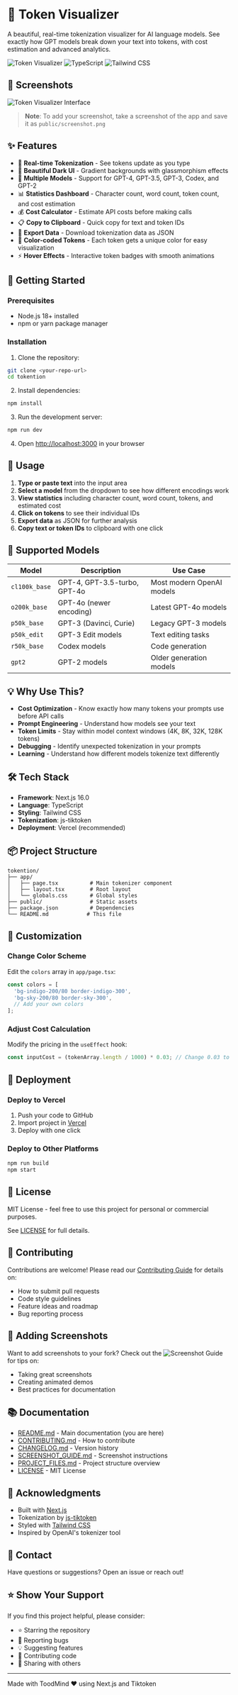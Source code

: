 # 🎨 Token Visualizer

A beautiful, real-time tokenization visualizer for AI language models. See exactly how GPT models break down your text into tokens, with cost estimation and advanced analytics.

![Token Visualizer](https://img.shields.io/badge/Next.js-16.0-black?style=for-the-badge&logo=next.js)
![TypeScript](https://img.shields.io/badge/TypeScript-5.0-blue?style=for-the-badge&logo=typescript)
![Tailwind CSS](https://img.shields.io/badge/Tailwind-3.0-38bdf8?style=for-the-badge&logo=tailwind-css)

## 📸 Screenshots

![Token Visualizer Interface](./public/screenshot.png)

> **Note**: To add your screenshot, take a screenshot of the app and save it as `public/screenshot.png`

## ✨ Features

- 🎯 **Real-time Tokenization** - See tokens update as you type
- 🎨 **Beautiful Dark UI** - Gradient backgrounds with glassmorphism effects
- 🤖 **Multiple Models** - Support for GPT-4, GPT-3.5, GPT-3, Codex, and GPT-2
- 📊 **Statistics Dashboard** - Character count, word count, token count, and cost estimation
- 💰 **Cost Calculator** - Estimate API costs before making calls
- 📋 **Copy to Clipboard** - Quick copy for text and token IDs
- 💾 **Export Data** - Download tokenization data as JSON
- 🎨 **Color-coded Tokens** - Each token gets a unique color for easy visualization
- ⚡ **Hover Effects** - Interactive token badges with smooth animations

## 🚀 Getting Started

### Prerequisites

- Node.js 18+ installed
- npm or yarn package manager

### Installation

1. Clone the repository:
```bash
git clone <your-repo-url>
cd tokention
```

2. Install dependencies:
```bash
npm install
```

3. Run the development server:
```bash
npm run dev
```

4. Open [http://localhost:3000](http://localhost:3000) in your browser

## 🎯 Usage

1. **Type or paste text** into the input area
2. **Select a model** from the dropdown to see how different encodings work
3. **View statistics** including character count, word count, tokens, and estimated cost
4. **Click on tokens** to see their individual IDs
5. **Export data** as JSON for further analysis
6. **Copy text or token IDs** to clipboard with one click

## 🧠 Supported Models

| Model | Description | Use Case |
|-------|-------------|----------|
| `cl100k_base` | GPT-4, GPT-3.5-turbo, GPT-4o | Most modern OpenAI models |
| `o200k_base` | GPT-4o (newer encoding) | Latest GPT-4o models |
| `p50k_base` | GPT-3 (Davinci, Curie) | Legacy GPT-3 models |
| `p50k_edit` | GPT-3 Edit models | Text editing tasks |
| `r50k_base` | Codex models | Code generation |
| `gpt2` | GPT-2 models | Older generation models |

## 💡 Why Use This?

- **Cost Optimization** - Know exactly how many tokens your prompts use before API calls
- **Prompt Engineering** - Understand how models see your text
- **Token Limits** - Stay within model context windows (4K, 8K, 32K, 128K tokens)
- **Debugging** - Identify unexpected tokenization in your prompts
- **Learning** - Understand how different models tokenize text differently

## 🛠️ Tech Stack

- **Framework**: Next.js 16.0
- **Language**: TypeScript
- **Styling**: Tailwind CSS
- **Tokenization**: js-tiktoken
- **Deployment**: Vercel (recommended)

## 📦 Project Structure

```
tokention/
├── app/
│   ├── page.tsx          # Main tokenizer component
│   ├── layout.tsx        # Root layout
│   └── globals.css       # Global styles
├── public/               # Static assets
├── package.json          # Dependencies
└── README.md            # This file
```

## 🎨 Customization

### Change Color Scheme

Edit the `colors` array in `app/page.tsx`:

```typescript
const colors = [
  'bg-indigo-200/80 border-indigo-300',
  'bg-sky-200/80 border-sky-300',
  // Add your own colors
];
```

### Adjust Cost Calculation

Modify the pricing in the `useEffect` hook:

```typescript
const inputCost = (tokenArray.length / 1000) * 0.03; // Change 0.03 to your rate
```

## 🚀 Deployment

### Deploy to Vercel

1. Push your code to GitHub
2. Import project in [Vercel](https://vercel.com)
3. Deploy with one click

### Deploy to Other Platforms

```bash
npm run build
npm start
```

## 📝 License

MIT License - feel free to use this project for personal or commercial purposes.

See [LICENSE](./LICENSE) for full details.

## 🤝 Contributing

Contributions are welcome! Please read our [Contributing Guide](./CONTRIBUTING.md) for details on:

- How to submit pull requests
- Code style guidelines
- Feature ideas and roadmap
- Bug reporting process

## 📸 Adding Screenshots

Want to add screenshots to your fork? Check out the ![Screenshot Guide](./app/images/image.png) for tips on:

- Taking great screenshots
- Creating animated demos
- Best practices for documentation

## 📚 Documentation

- [README.md](./README.md) - Main documentation (you are here)
- [CONTRIBUTING.md](./CONTRIBUTING.md) - How to contribute
- [CHANGELOG.md](./CHANGELOG.md) - Version history
- [SCREENSHOT_GUIDE.md](./SCREENSHOT_GUIDE.md) - Screenshot instructions
- [PROJECT_FILES.md](./PROJECT_FILES.md) - Project structure overview
- [LICENSE](./LICENSE) - MIT License

## 🙏 Acknowledgments

- Built with [Next.js](https://nextjs.org)
- Tokenization by [js-tiktoken](https://github.com/dqbd/tiktoken)
- Styled with [Tailwind CSS](https://tailwindcss.com)
- Inspired by OpenAI's tokenizer tool

## 📧 Contact

Have questions or suggestions? Open an issue or reach out!

## ⭐ Show Your Support

If you find this project helpful, please consider:
- ⭐ Starring the repository
- 🐛 Reporting bugs
- 💡 Suggesting features
- 🤝 Contributing code
- 📢 Sharing with others

---

Made with ToodMind ❤️ using Next.js and Tiktoken
